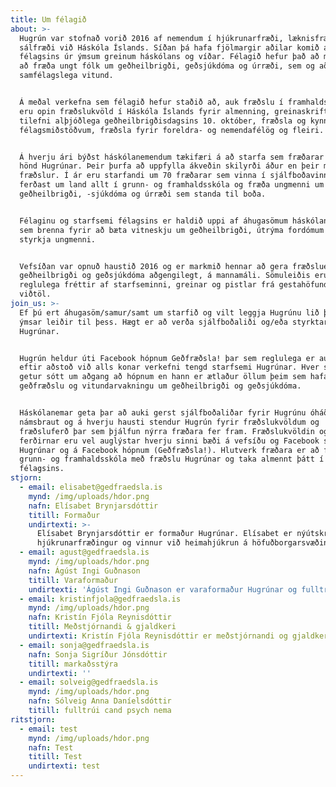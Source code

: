 ```yaml
---
title: Um félagið
about: >-
  Hugrún var stofnað vorið 2016 af nemendum í hjúkrunarfræði, læknisfræði og
  sálfræði við Háskóla Íslands. Síðan þá hafa fjölmargir aðilar komið að starfi
  félagsins úr ýmsum greinum háskólans og víðar. Félagið hefur það að markmiði
  að fræða ungt fólk um geðheilbrigði, geðsjúkdóma og úrræði, sem og að auka
  samfélagslega vitund.


  Á meðal verkefna sem félagið hefur staðið að, auk fræðslu í framhaldsskólum,
  eru opin fræðslukvöld í Háskóla Íslands fyrir almenning, greinaskriftaátak í
  tilefni alþjóðlega geðheilbrigðisdagsins 10. október, fræðsla og kynningar í
  félagsmiðstöðvum, fræðsla fyrir foreldra- og nemendafélög og fleiri.


  Á hverju ári býðst háskólanemendum tækifæri á að starfa sem fræðarar fyrir
  hönd Hugrúnar. Þeir þurfa að uppfylla ákveðin skilyrði áður en þeir mega halda
  fræðslur. Í ár eru starfandi um 70 fræðarar sem vinna í sjálfboðavinnu að
  ferðast um land allt í grunn- og framhaldsskóla og fræða ungmenni um
  geðheilbrigði, -sjúkdóma og úrræði sem standa til boða. 


  Félaginu og starfsemi félagsins er haldið uppi af áhugasömum háskólanemendum
  sem brenna fyrir að bæta vitneskju um geðheilbrigði, útrýma fordómum og
  styrkja ungmenni. 


  Vefsíðan var opnuð haustið 2016 og er markmið hennar að gera fræðsluefni um
  geðheilbrigði og geðsjúkdóma aðgengilegt, á mannamáli. Sömuleiðis eru birtar
  reglulega fréttir af starfseminni, greinar og pistlar frá gestahöfundum sem og
  viðtöl.
join_us: >-
  Ef þú ert áhugasöm/samur/samt um starfið og vilt leggja Hugrúnu lið þá eru
  ýmsar leiðir til þess. Hægt er að verða sjálfboðaliði og/eða styrktaraðili
  Hugrúnar.


  Hugrún heldur úti Facebook hópnum Geðfræðsla! þar sem reglulega er auglýst
  eftir aðstoð við alls konar verkefni tengd starfsemi Hugrúnar. Hver sem er
  getur sótt um aðgang að hópnum en hann er ætlaður öllum þeim sem hafa áhuga á
  geðfræðslu og vitundarvakningu um geðheilbrigði og geðsjúkdóma.


  Háskólanemar geta þar að auki gerst sjálfboðaliðar fyrir Hugrúnu óháð
  námsbraut og á hverju hausti stendur Hugrún fyrir fræðslukvöldum og
  fræðsluferð þar sem þjálfun nýrra fræðara fer fram. Fræðslukvöldin og
  ferðirnar eru vel auglýstar hverju sinni bæði á vefsíðu og Facebook síðu
  Hugrúnar og á Facebook hópnum (Geðfræðsla!). Hlutverk fræðara er að fara í
  grunn- og framhaldsskóla með fræðslu Hugrúnar og taka almennt þátt í starfsemi
  félagsins.
stjorn:
  - email: elisabet@gedfraedsla.is
    mynd: /img/uploads/hdor.png
    nafn: Elísabet Brynjarsdóttir
    titill: Formaður
    undirtexti: >-
      Elísabet Brynjarsdóttir er formaður Hugrúnar. Elísabet er nýútskrifaður
      hjúkrunarfræðingur og vinnur við heimahjúkrun á höfuðborgarsvæðinu.
  - email: agust@gedfraedsla.is
    mynd: /img/uploads/hdor.png
    nafn: Ágúst Ingi Guðnason
    titill: Varaformaður
    undirtexti: 'Ágúst Ingi Guðnason er varaformaður Hugrúnar og fulltrúi læknanema. '
  - email: kristinfjola@gedfraedsla.is
    mynd: /img/uploads/hdor.png
    nafn: Kristín Fjóla Reynisdóttir
    titill: Meðstjórnandi & gjaldkeri
    undirtexti: Kristín Fjóla Reynisdóttir er meðstjórnandi og gjaldkeri Hugrúnar.
  - email: sonja@gedfraedsla.is
    nafn: Sonja Sigríður Jónsdóttir
    titill: markaðsstýra
    undirtexti: ''
  - email: solveig@gedfraedsla.is
    mynd: /img/uploads/hdor.png
    nafn: Sólveig Anna Daníelsdóttir
    titill: fulltrúi cand psych nema
ritstjorn:
  - email: test
    mynd: /img/uploads/hdor.png
    nafn: Test
    titill: Test
    undirtexti: test
---
```


